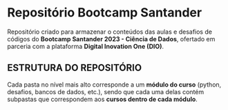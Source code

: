 # Repositório Bootcamp Santander

Repositório criado para armazenar o conteúdos das aulas e desafios de códigos do **Bootcamp Santander 2023 - Ciência de Dados**, ofertado em parceria com a plataforma **Digital Inovation One (DIO)**.

## ESTRUTURA DO REPOSITÓRIO
Cada pasta no nível mais alto corresponde a um **módulo do curso** (python, desafios, bancos de dados, etc.), sendo que cada uma delas contém subpastas que correspondem aos **cursos dentro de cada módulo**.